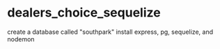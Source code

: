 # dealers_choice_sequelize

create a database called "southpark"
install express, pg, sequelize, and nodemon